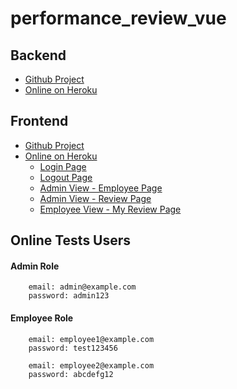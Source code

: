 # performance_review_vue

## Backend
* [Github Project](https://github.com/VasiliyLiao/performance-review-graphql) 
* [Online on Heroku](https://performance-reviews-graphql.herokuapp.com)
## Frontend
* [Github Project](https://github.com/VasiliyLiao/performance-review-vue)
* [Online on Heroku](https://performance-reviews-vue.herokuapp.com/#/login)
    * [Login Page](https://performance-reviews-vue.herokuapp.com/#/login)
    * [Logout Page](https://performance-reviews-vue.herokuapp.com/#/logout)
    * [Admin View - Employee Page](https://performance-reviews-vue.herokuapp.com/#/employee)
    * [Admin View - Review Page](https://performance-reviews-vue.herokuapp.com/#/review)
    * [Employee View - My Review Page](https://performance-reviews-vue.herokuapp.com/#/my_reviews)

## Online Tests Users

#### Admin Role
```
    email: admin@example.com
    password: admin123
```
#### Employee Role
```
    email: employee1@example.com
    password: test123456
```
```
    email: employee2@example.com
    password: abcdefg12
```